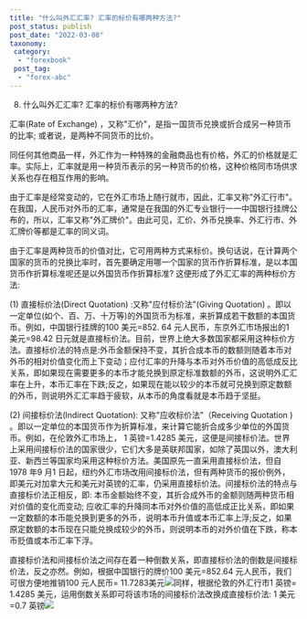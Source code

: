 ```yaml
---
title: "什么叫外汇汇率? 汇率的标价有哪两种方法?"
post_status: publish
post_date: "2022-03-08"
taxonomy:
 category: 
  - "forexbook"
 post_tag: 
  - "forex-abc"
---
```


8. 什么叫外汇汇率? 汇率的标价有哪两种方法?

汇率(Rate of Exchange) ，又称"汇价"，是指一国货币兑换或折合成另一种货币的比率; 或者说，是两种不同货币的比价。

同任何其他商品一样，外汇作为一种特殊的金融商品也有价格，外汇的价格就是汇率。实际上，汇率就是用一种货币表示的另一种货币的价格，这种价格同市场供求关系也存在相互作用的影响。

由于汇率是经常变动的，它在外汇市场上随行就市，因此，汇率又称"外汇行市"。在我国，人民币对外币的汇率，通常是在我国的外汇专业银行一一中国银行挂牌公布的，所以，汇率又称"外汇牌价"。由此可见，汇价、外币兑换率、外汇行市、外汇牌价等都是汇率的同义词。

由于汇率是两种货币的价值对比，它可用两种方式来标价。换句话说，在计算两个国家的货币的兑换比率时，首先要确定用哪一个国家的货币作折算标准，是以本国货币作折算标准呢还是以外国货币作折算标准? 这便形成了外汇汇率的两种标价方法:

(1) 直接标价法(Direct Quotation) :又称"应付标价法"(Giving Quotation) 。即以一定单位(如个、百、万、十万等)的外国货币为标准，来折算成若干数额的本国货币。例如，中国银行挂牌的100 美元=852. 64 元人民币，东京外汇市场报出的1 美元=98.42 日元就是直接标价法。目前，世界上绝大多数国家都采用这种标价方法。直接标价法的特点是:外币金额保持不变，其折合成本币的数额则随着本币对外币的相对价值变化而上下变动；应付汇率的升降与本币对外币价值的高低成反比关系，即如果现在需要更多的本币才能兑换到原定标准数额的外币，这说明外汇汇率在上升，本币汇率在下跌;反之，如果现在能以较少的本币就可兑换到原定数额的外币，则说明外汇汇率趋于疲软，从本币的角度看就是本币趋于坚挺。

(2) 间接标价法(lndirect Quotation): 又称"应收标价法"（Receiving Quotation ) 。即以一定单位的本国货币作为折算标准，来计算它能折合成多少单位的外国货币。例如，在伦敦外汇市场上， 1 英镑=1.4285 美元，这便是间接标价法。世界上采用间接标价法的国家很少，它们大多是英联邦国家，如除了英国以外，澳大利亚、新西兰等国家均采用这种标价方法。美国原先一直采用直接标价法，但自1978 年9 月1 日起，纽约外汇市场改用间接标价法，但有两种货币的报价例外，即美元对加拿大元和美元对英镑的汇率，仍采用直接标价法。间接标价法的特点与直接标价法正相反，即: 本币金额始终不变，其折合成外币的金额则随两种货币相对价值的变化而变动; 应收汇率的升降同本币对外价值的高低成正比关系，即如果一定数额的本币能兑换到更多的外币，说明本币升值或本币汇率上浮;反之，如果原定数额的本币现在只能兑换成较少的外币，则说明本币的对外价值在下跌，称本币贬值或本币汇率下浮。

直接标价法和间接标价法之间存在着一种倒数关系，即直接标价法的倒数是间接标价法，反之亦然。例如，根据中国银行的牌价100 美元=852.64 元人民币，我们可很方便地推销100 元人民币= 11.7283美元![](https://img.dgrhw.net/upload/images/forexbook/2020/08/25/222346815.png)同样，根据伦敦的外汇行市1 英镑= 1.4285 美元，运用倒数关系即可将该市场的间接标价法改换成直接标价法: 1 美元=0.7 英镑![](https://img.dgrhw.net/upload/images/forexbook/2020/08/25/222428456.png)

